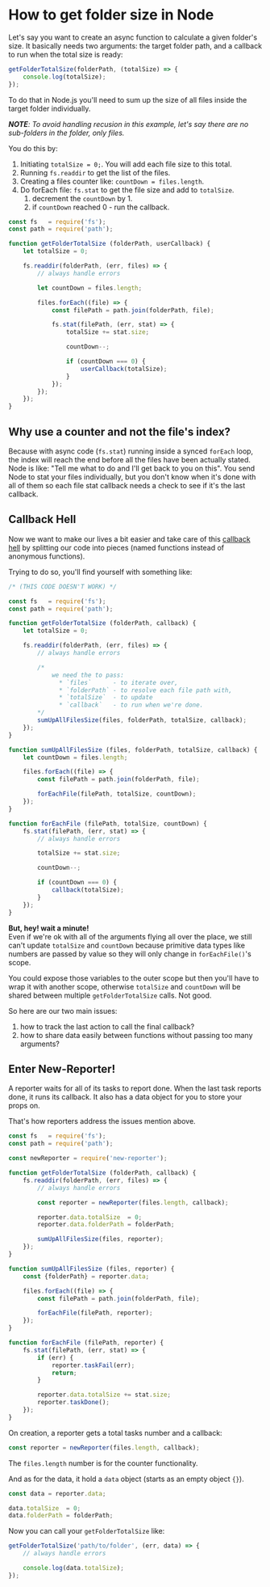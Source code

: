 
How to get folder size in Node
==============================
Let's say you want to create an async function to calculate a given folder's size. It basically needs two arguments: the target folder path, and a callback to run when the total size is ready:

```js
getFolderTotalSize(folderPath, (totalSize) => {
    console.log(totalSize);
});
```

To do that in Node.js you'll need to sum up the size of all files inside the target folder individually.

***NOTE**: To avoid handling recusion in this example, let's say there are no sub-folders in the folder, only files.*

You do this by:  
1. Initiating `totalSize = 0;`. You will add each file size to this total.  
2. Running `fs.readdir` to get the list of the files.  
3. Creating a files counter like: `countDown = files.length`.  
4. Do forEach file: `fs.stat` to get the file size and add to `totalSize`. 
    1. decrement the `countDown` by 1.  
    2. if `countDown` reached 0 - run the callback.

```js
const fs   = require('fs');
const path = require('path');

function getFolderTotalSize (folderPath, userCallback) {
    let totalSize = 0;

    fs.readdir(folderPath, (err, files) => {
        // always handle errors

        let countDown = files.length;

        files.forEach((file) => {
            const filePath = path.join(folderPath, file);

            fs.stat(filePath, (err, stat) => {
                totalSize += stat.size;

                countDown--;

                if (countDown === 0) {
                    userCallback(totalSize);
                }
            });
        });
    });
}
```

Why use a counter and not the file's index?
-------------------------------------------
Because with async code (`fs.stat`) running inside a synced `forEach` loop, the index will reach the end before all the files have been actually stated. Node is like: "Tell me what to do and I'll get back to you on this". You send Node to stat your files individually, but you don't know when it's done with all of them so each file stat callback needs a check to see if it's the last callback.


Callback Hell
-------------
Now we want to make our lives a bit easier and take care of this [callback hell](http://callbackhell.com) by splitting our code into pieces (named functions instead of anonymous functions).

Trying to do so, you'll find yourself with something like:

```js
/* (THIS CODE DOESN'T WORK) */

const fs   = require('fs');
const path = require('path');

function getFolderTotalSize (folderPath, callback) {
    let totalSize = 0;

    fs.readdir(folderPath, (err, files) => {
        // always handle errors

        /* 
            we need the to pass:
              * `files`      - to iterate over,
              * `folderPath` - to resolve each file path with,
              * `totalSize`  - to update
              * `callback`   - to run when we're done.
        */
        sumUpAllFilesSize(files, folderPath, totalSize, callback);
    });
}

function sumUpAllFilesSize (files, folderPath, totalSize, callback) {
    let countDown = files.length;

    files.forEach((file) => {
        const filePath = path.join(folderPath, file);

        forEachFile(filePath, totalSize, countDown);
    });
}

function forEachFile (filePath, totalSize, countDown) {
    fs.stat(filePath, (err, stat) => {
        // always handle errors

        totalSize += stat.size;

        countDown--;

        if (countDown === 0) {
            callback(totalSize);
        }
    });
}
```
**But, hey! wait a minute!**  
Even if we're ok with all of the arguments flying all over the place, we still can't update `totalSize` and `countDown` because primitive data types like numbers are passed by value so they will only change in `forEachFile()`'s scope.

You could expose those variables to the outer scope but then you'll have to wrap it with another scope, otherwise `totalSize` and `countDown` will be shared between multiple `getFolderTotalSize` calls. Not good.

So here are our two main issues:
1. how to track the last action to call the final callback?  
2. how to share data easily between functions without passing too many arguments?



Enter New-Reporter!
-------------------
A reporter waits for all of its tasks to report done. When the last task reports done, it runs its callback. It also has a data object for you to store your props on.

That's how reporters address the issues mention above.

```js
const fs   = require('fs');
const path = require('path');

const newReporter = require('new-reporter');

function getFolderTotalSize (folderPath, callback) {
    fs.readdir(folderPath, (err, files) => {
        // always handle errors

        const reporter = newReporter(files.length, callback);

        reporter.data.totalSize  = 0;
        reporter.data.folderPath = folderPath;

        sumUpAllFilesSize(files, reporter);
    });
}

function sumUpAllFilesSize (files, reporter) {
    const {folderPath} = reporter.data;

    files.forEach((file) => {
        const filePath = path.join(folderPath, file);

        forEachFile(filePath, reporter);
    });
}

function forEachFile (filePath, reporter) {
    fs.stat(filePath, (err, stat) => {
        if (err) {
            reporter.taskFail(err);
            return;
        }

        reporter.data.totalSize += stat.size;
        reporter.taskDone();
    });
}
```

On creation, a reporter gets a total tasks number and a callback:
```js
const reporter = newReporter(files.length, callback);
```
The `files.length` number is for the counter functionality.

And as for the data, it hold a `data` object (starts as an empty object `{}`).  

```js
const data = reporter.data;

data.totalSize  = 0;
data.folderPath = folderPath;
```



Now you can call your `getFolderTotalSize` like:
```js
getFolderTotalSize('path/to/folder', (err, data) => {
    // always handle errors

    console.log(data.totalSize);
});
```
